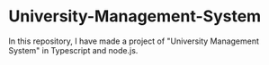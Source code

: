 # University-Management-System
In this repository, I have made a project of "University Management System" in  Typescript and node.js.
